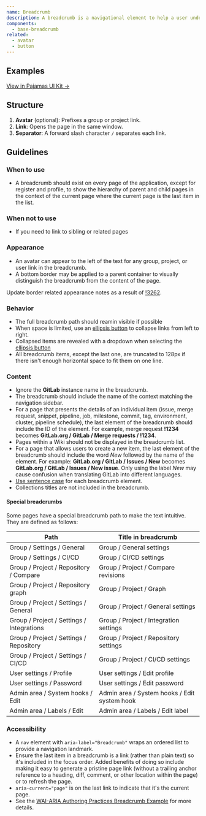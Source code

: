 ```yaml
---
name: Breadcrumb
description: A breadcrumb is a navigational element to help a user understand the current location in the application as well as content structure and hierarchy.
components:
  - base-breadcrumb
related:
  - avatar
  - button
---
```


## Examples

<story-viewer component="base-breadcrumb" title="Breadcrumb"></story-viewer>

<story-viewer component="base-breadcrumb" story="collapsed-items" title="Collapsed"></story-viewer>

[View in Pajamas UI Kit →](https://www.figma.com/file/qEddyqCrI7kPSBjGmwkZzQ/%F0%9F%93%99-Component-library?type=design&node-id=425-5&mode=dev)

## Structure

<figure-img alt="Numbered diagram of a breadcrumb structure" label="Breadcrumb structure" src="/img/breadcrumb-structure.svg"></figure-img>

1. **Avatar** (optional): Prefixes a group or project link.
1. **Link**: Opens the page in the same window.
1. **Separator**: A forward slash character `/` separates each link.

## Guidelines

### When to use

- A breadcrumb should exist on every page of the application, except for register and profile, to show the hierarchy of parent and child pages in the context of the current page where the current page is the last item in the list.

### When not to use

- If you need to link to sibling or related pages

### Appearance

- An avatar can appear to the left of the text for any group, project, or user link in the breadcrumb.
- A bottom border may be applied to a parent container to visually distinguish the breadcrumb from the content of the page.

<todo>Update border related appearance notes as a result of [!3262](https://gitlab.com/gitlab-org/gitlab-services/design.gitlab.com/-/merge_requests/3263#note_1283440645).</todo>

### Behavior

- The full breadcrumb path should reamin visible if possible
- When space is limited, use an [ellipsis button](/components/button) to collapse links from left to right.
- Collapsed items are revealed with a dropdown when selecting the [ellipsis button](/components/button)
- All breadcrumb items, except the last one, are truncated to 128px if there isn't enough horizontal space to fit them on one line.

### Content

- Ignore the **GitLab** instance name in the breadcrumb.
- The breadcrumb should include the name of the context matching the navigation sidebar.
- For a page that presents the details of an individual item (issue, merge request, snippet, pipeline, job, milestone, commit, tag, environment, cluster, pipeline schedule), the last element of the breadcrumb should include the ID of the element. For example, merge request **!1234** becomes **GitLab.org / GitLab / Merge requests / !1234**.
- Pages within a Wiki should not be displayed in the breadcrumb list.
- For a page that allows users to create a new item, the last element of the breadcrumb should include the word _New_ followed by the name of the element. For example: **GitLab.org / GitLab / Issues / New** becomes **GitLab.org / GitLab / Issues / New issue**. Only using the label _New_ may cause confusion when translating GitLab into different languages. 
- [Use sentence case](/content/punctuation#case) for each breadcrumb element.
- Collections titles are not included in the breadcrumb.

#### Special breadcrumbs

Some pages have a special breadcrumb path to make the text intuitive. They are defined as follows:

| Path                                      | Title in breadcrumb                          |
| ----------------------------------------- | -------------------------------------------- |
| Group / Settings / General                | Group / General settings                     |
| Group / Settings / CI/CD                | Group / CI/CD settings                     |
| Group / Project / Repository / Compare    | Group / Project / Compare revisions          |
| Group / Project / Repository graph     | Group / Project / Graph        |
| Group / Project / Settings / General      | Group / Project / General settings           |
| Group / Project / Settings / Integrations | Group / Project / Integration settings       |
| Group / Project / Settings / Repository   | Group / Project / Repository settings        |
| Group / Project / Settings / CI/CD      | Group / Project / CI/CD settings             |
| User settings / Profile                   | User settings / Edit profile                 |
| User settings / Password                  | User settings / Edit password                |
| Admin area / System hooks / Edit          | Admin area / System hooks / Edit system hook |
| Admin area / Labels / Edit                 | Admin area / Labels / Edit label             |

### Accessibility

- A `nav` element with `aria-label="Breadcrumb"` wraps an ordered list to provide a navigation landmark.
- Ensure the last item in a breadcrumb is a link (rather than plain text) so it's included in the focus order. Added benefits of doing so include making it easy to generate a pristine page link (without a trailing anchor reference to a heading, diff, comment, or other location within the page) or to refresh the page.
- `aria-current="page"` is on the last link to indicate that it's the current page.
- See the [WAI-ARIA Authoring Practices Breadcrumb Example](https://w3c.github.io/aria-practices/examples/breadcrumb/index.html) for more details.
